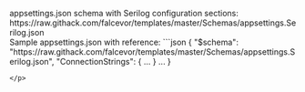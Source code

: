 <p>
appsettings.json schema with Serilog configuration sections:<br>
https://raw.githack.com/falcevor/templates/master/Schemas/appsettings.Serilog.json<br>
Sample appsettings.json with reference:
```json
{
  "$schema": "https://raw.githack.com/falcevor/templates/master/Schemas/appsettings.Serilog.json",
  "ConnectionStrings": { ... }
  ...
}

```
</p>
